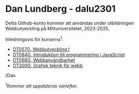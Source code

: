 # Dan Lundberg - dalu2301

Detta Github-konto kommer att användas under utbildningen Webbutveckling på Mittuniversitetet, 2023-2025.

Inledningsvis för kurserna<sup>1</sup>:
+ [DT057G, Webbutveckling I](https://www.miun.se/utbildning/kursplaner-och-utbildningsplaner/?planId=ATLAS_K32498)
+ [DT084G, Introduktion till programmering i JavaScript](https://www.miun.se/utbildning/kursplaner-och-utbildningsplaner/?planId=ATLAS_K31961)
+ [DT068G, Webbanvändbarhet](https://www.miun.se/utbildning/kursplaner-och-utbildningsplaner/?planId=ATLAS_K32586)
+ [DT200G, Grafisk teknik för webb](https://www.miun.se/utbildning/kursplaner-och-utbildningsplaner/?planId=ATLAS_K32133)

/Dan

*<sup>1</sup>Kommer att uppdateras vartefter.*
